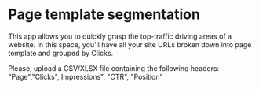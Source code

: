 # Page template segmentation

This app allows you to quickly grasp the top-traffic driving areas of a website.
In this space, you'll have all your site URLs broken down into page template and grouped by Clicks.

Please, upload a CSV/XLSX file containing the following headers: "Page","Clicks", Impressions", "CTR", "Position"
